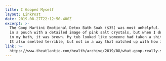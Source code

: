 ```yaml
---
title: I Gooped Myself
layout: LinkPost
date: 2019-08-27T22:12:50.400Z
excerpt: >-
  The Goop Martini Emotional Detox Bath Soak ($35) was most unhelpful. It came
  in a pouch with a detailed image of pink salt crystals, but when I dumped it
  in my bath, it was brown. My tub looked like someone had taken a shit in it.
  It also smelled terrible, but not in a way that matched up with how it looked
link: >-
  https://www.theatlantic.com/health/archive/2019/08/what-goop-really-sells-women/596773/
---
```


